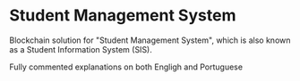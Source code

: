 # Student Management System
Blockchain solution for "Student Management System", which is also known as a Student Information System (SIS).

Fully commented explanations on both Engligh and Portuguese 
